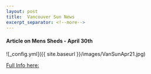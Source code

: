 ```yaml
---
layout: post
title:  Vancouver Sun News
excerpt_separator: <!--more-->
---
```


#### Article on Mens Sheds - April 30th

![_config.yml]({{ site.baseurl }}/images/VanSunApr21.jpg)

[Full Info here:](https://paper.li/https://vancouversun.com/opinion/rob-whitley-and-todd-doherty-no-health-without-mental-health/)

